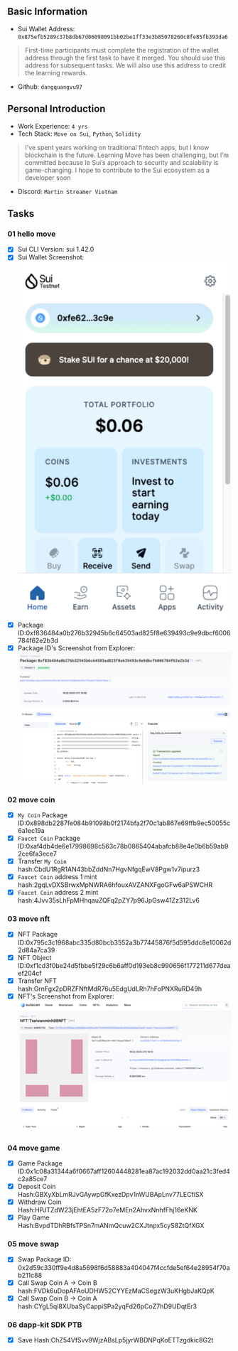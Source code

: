 ## Basic Information
- Sui Wallet Address: `0x875efb5289c37b8db67d06098091bb02be1ff33e3b85078260c8fe85fb393da6`
> First-time participants must complete the registration of the wallet address through the first task to have it merged. You should use this address for subsequent tasks. We will also use this address to credit the learning rewards.
- Github: `dangquangvu97`

## Personal Introduction
- Work Experience: `4 yrs`
- Tech Stack: `Move on Sui`, `Python`, `Solidity`
> I’ve spent years working on traditional fintech apps, but I know blockchain is the future. Learning Move has been challenging, but I’m committed because Ie Sui’s approach to security and scalability is game-changing. I hope to contribute to the Sui ecosystem as a developer soon
- Discord: `Martin Streamer Vietnam`

## Tasks

### 01 hello move
- [x] Sui CLI Version: sui 1.42.0
- [x] Sui Wallet Screenshot: ![](images/sui_wallet.png)
- [x] Package ID:0xf836484a0b276b32945b6c64503ad825f8e639493c9e9dbcf6006784f62e2b3d
- [x] Package ID's Screenshot from Explorer: ![](images/packageid.png)

### 02 move coin
- [x] `My Coin` Package ID:0x898db2287fe084b91098b0f2174bfa2f70c1ab867e69ffb9ec50055c6a1ec19a
- [x] `Faucet Coin` Package ID:0xaf4db4de6e17998698c563c78b0865404abafcb88e4e0b6b59ab92ce6fa3ece7
- [x] Transfer `My Coin` hash:CbdU1RgR1AN43bbZddNn7HgvNfgqEwV8Pgw1v7ipurz3
- [x] `Faucet Coin` address 1 mint hash:2gqLvDXSBrwxMpNWRA6hfouxAVZANXFgoGFw6aPSWCHR
- [x] `Faucet Coin` address 2 mint hash:4Jvv35sLhFpMHhqauZQFq2pZY7p96JpGsw41Zz312Lv6

### 03 move nft
- [x] NFT Package ID:0x795c3c1968abc335d80bcb3552a3b77445876f5d595ddc8e10062d2d84a7ca39
- [x] NFT Object ID:0xf1cd3f0be24d5fbbe5f29c6b6aff0d193eb8c990656f177211d677deaef204cf
- [x] Transfer NFT hash:GrnFgx2pDRZFNftMdR76u5EdgUdLRh7hFoPNXRuRD49h
- [x] NFT's Screenshot from Explorer: ![ ](images/nft.png)

### 04 move game
- [x] Game Package ID:0x1c08a31344a6f0667aff12604448281ea87ac192032dd0aa21c3fed4c2a85ce7
- [x] Deposit Coin Hash:GBXyXbLmRJvGAywpGfKxezDpv1nWUBApLnv77LECfiSX
- [x] Withdraw Coin Hash:HPJTZdW23jEhtEA5zF72o7eMEn2AhvxNnhfFhj16eKNK
- [x] Play Game Hash:BvpdTDhRBfsTPSn7mANmQcuw2CXJtnpx5cyS8ZtQfXGX

### 05 move swap
- [x] Swap Package ID: 0x2d59c330ff9e4d8a5698f6d58883a404047f4ccfde5ef64e28954f70ab211c88
- [x] Call Swap Coin A -> Coin B hash:FVDk6uDopAFAoUDHW52CYYEzMaCSegzW3uKHgbJaKQpK
- [x] Call Swap Coin B -> Coin A hash:CYgL5qi8XUbaSyCappiSPa2yqFd26pCoZ7hD9UDqtEr3

### 06 dapp-kit SDK PTB
- [x] Save Hash:ChZ54VfSvv9WjzABsLp5jyrWBDNPqKoETTzgdkic8G2t

